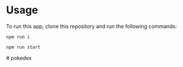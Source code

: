 # Usage

To run this app, clone this repository and run the following commands:

`npm run i`

`npm run start`

#   p o k e d e x  
 